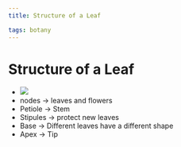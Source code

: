 ```yaml
---
title: Structure of a Leaf

tags: botany 
---
```


# Structure of a Leaf
- ![](Pasted%20image%2020220914141037.png)
- nodes -> leaves and flowers
- Petiole -> Stem
- Stipules -> protect new leaves
- Base -> Different leaves have a different shape
- Apex -> Tip